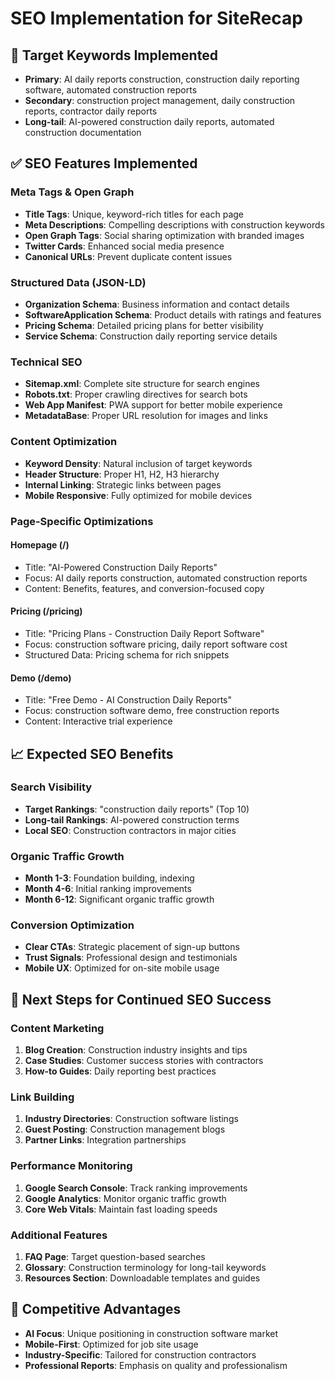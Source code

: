 # SEO Implementation for SiteRecap

## 🎯 Target Keywords Implemented
- **Primary**: AI daily reports construction, construction daily reporting software, automated construction reports
- **Secondary**: construction project management, daily construction reports, contractor daily reports
- **Long-tail**: AI-powered construction daily reports, automated construction documentation

## ✅ SEO Features Implemented

### Meta Tags & Open Graph
- **Title Tags**: Unique, keyword-rich titles for each page
- **Meta Descriptions**: Compelling descriptions with construction keywords
- **Open Graph Tags**: Social sharing optimization with branded images
- **Twitter Cards**: Enhanced social media presence
- **Canonical URLs**: Prevent duplicate content issues

### Structured Data (JSON-LD)
- **Organization Schema**: Business information and contact details
- **SoftwareApplication Schema**: Product details with ratings and features
- **Pricing Schema**: Detailed pricing plans for better visibility
- **Service Schema**: Construction daily reporting service details

### Technical SEO
- **Sitemap.xml**: Complete site structure for search engines
- **Robots.txt**: Proper crawling directives for search bots
- **Web App Manifest**: PWA support for better mobile experience
- **MetadataBase**: Proper URL resolution for images and links

### Content Optimization
- **Keyword Density**: Natural inclusion of target keywords
- **Header Structure**: Proper H1, H2, H3 hierarchy
- **Internal Linking**: Strategic links between pages
- **Mobile Responsive**: Fully optimized for mobile devices

### Page-Specific Optimizations

#### Homepage (/)
- Title: "AI-Powered Construction Daily Reports"
- Focus: AI daily reports construction, automated construction reports
- Content: Benefits, features, and conversion-focused copy

#### Pricing (/pricing)
- Title: "Pricing Plans - Construction Daily Report Software" 
- Focus: construction software pricing, daily report software cost
- Structured Data: Pricing schema for rich snippets

#### Demo (/demo)
- Title: "Free Demo - AI Construction Daily Reports"
- Focus: construction software demo, free construction reports
- Content: Interactive trial experience

## 📈 Expected SEO Benefits

### Search Visibility
- **Target Rankings**: "construction daily reports" (Top 10)
- **Long-tail Rankings**: AI-powered construction terms
- **Local SEO**: Construction contractors in major cities

### Organic Traffic Growth
- **Month 1-3**: Foundation building, indexing
- **Month 4-6**: Initial ranking improvements
- **Month 6-12**: Significant organic traffic growth

### Conversion Optimization
- **Clear CTAs**: Strategic placement of sign-up buttons
- **Trust Signals**: Professional design and testimonials
- **Mobile UX**: Optimized for on-site mobile usage

## 🔧 Next Steps for Continued SEO Success

### Content Marketing
1. **Blog Creation**: Construction industry insights and tips
2. **Case Studies**: Customer success stories with contractors
3. **How-to Guides**: Daily reporting best practices

### Link Building
1. **Industry Directories**: Construction software listings
2. **Guest Posting**: Construction management blogs
3. **Partner Links**: Integration partnerships

### Performance Monitoring
1. **Google Search Console**: Track ranking improvements
2. **Google Analytics**: Monitor organic traffic growth
3. **Core Web Vitals**: Maintain fast loading speeds

### Additional Features
1. **FAQ Page**: Target question-based searches
2. **Glossary**: Construction terminology for long-tail keywords
3. **Resources Section**: Downloadable templates and guides

## 🎯 Competitive Advantages
- **AI Focus**: Unique positioning in construction software market
- **Mobile-First**: Optimized for job site usage
- **Industry-Specific**: Tailored for construction contractors
- **Professional Reports**: Emphasis on quality and professionalism